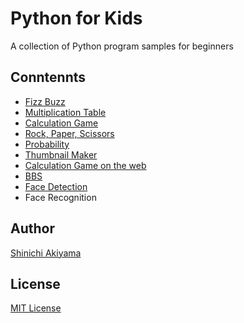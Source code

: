 Python for Kids
===============

A collection of Python program samples for beginners

Conntennts
----------

* [Fizz Buzz](https://qiita.com/shakiyam/items/b8366fde704639abb63d)
* [Multiplication Table](https://qiita.com/shakiyam/items/0e4153fe7c610b3e8e49)
* [Calculation Game](https://qiita.com/shakiyam/items/4b4df04369914df3baa6)
* [Rock, Paper, Scissors](https://qiita.com/shakiyam/items/05c756b4726c941c1c5c)
* [Probability](https://qiita.com/shakiyam/items/9e0c5548efd0952ab250)
* [Thumbnail Maker](https://qiita.com/shakiyam/items/2dd2e2763ccf85b19126)
* [Calculation Game on the web](https://qiita.com/shakiyam/items/3945a224a8774c332220)
* [BBS](https://qiita.com/shakiyam/items/c3aa6425ff42b75d3310)
* [Face Detection](https://qiita.com/shakiyam/items/110b4819b12124587d80)
* Face Recognition

Author
------

[Shinichi Akiyama](https://github.com/shakiyam)

License
-------

[MIT License](https://opensource.org/licenses/mit)
